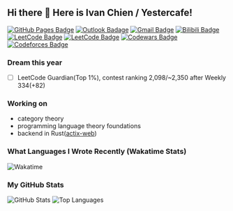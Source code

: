 ## Hi there 👋 Here is Ivan Chien / Yestercafe!

[![GitHub Pages Badge](https://img.shields.io/badge/-GitHub%20Pages-222222?style=flat-square&logo=GitHub-Pages&logoColor=white&link=https://yescafe.github.io)](https://yescafe.github.io) [![Outlook Badage](https://img.shields.io/badge/-qyc027@outlook.com-0078d4?style=flat-square&logo=Microsoft%20outlook&logoColor=white&link=mailto:qyc027@outlook.com)](mailto:qyc027@outlook.com) [![Gmail Badge](https://img.shields.io/badge/-qyc027@gmail.com-c14438?style=flat-square&logo=Gmail&logoColor=white&link=mailto:qyc027@gmail.com)](mailto:qyc027@gmail.com) [![Bilibili Badge](https://img.shields.io/badge/-Yestercafe-00a1d6?style=flat-square&logo=Bilibili&logoColor=white&link=https://space.bilibili.com/25377351)](https://space.bilibili.com/25377351)  [![LeetCode Badge](https://img.shields.io/badge/-yescafe(CN)-f89f1b?style=flat-square&logo=leetcode&logoColor=white&link=https://leetcode.cn/u/Yescafe)](https://leetcode.cn/u/Yescafe) [![LeetCode Badge](https://img.shields.io/badge/-Yescafe-f89f1b?style=flat-square&logo=leetcode&logoColor=white&link=https://leetcode.com/Yescafe)](https://leetcode.com/Yescafe) [![Codewars Badge](https://img.shields.io/badge/-Yescafe-b1361e?style=flat-square&logo=codewars&logoColor=white&link=https://www.codewars.com/users/Yescafe)](https://www.codewars.com/users/Yescafe) [![Codeforces Badge](https://img.shields.io/badge/-Ivan_Chien-1f8acb?style=flat-square&logo=codeforces&logoColor=white&link=https://codeforces.com/profile/Ivan_Chien)](https://codeforces.com/profile/Ivan_Chien)

### Dream this year

- [ ] LeetCode Guardian(Top 1%), contest ranking 2,098/~2,350 after Weekly 334(+82)

### Working on

- category theory
- programming language theory foundations
- backend in Rust([actix-web](https://actix.rs/))

### What Languages I Wrote Recently (Wakatime Stats)

![Wakatime](https://github-readme-stats.vercel.app/api/wakatime?username=Yescafe&layout=compact&theme=rose_pine)

### My GitHub Stats

![GitHub Stats](https://github-readme-stats.vercel.app/api?username=Yescafe&show_icons=true&count_private=true&disable_animations=true&theme=rose_pine)
![Top Languages](https://github-readme-stats.vercel.app/api/top-langs/?username=Yescafe&layout=compact&langs_count=8&hide=jupyter+notebook,hcl,vim+script,assembly&theme=rose_pine)
